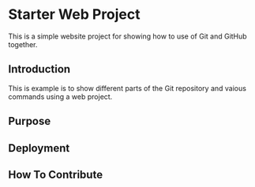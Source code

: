 # Starter Web Project

This is a simple website project for
showing how to use of Git and GitHub together.

## Introduction

This is example is to show different parts
of the Git repository and vaious commands
using a web project. 

## Purpose

## Deployment

## How To Contribute